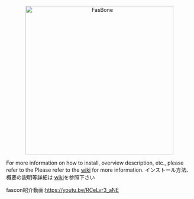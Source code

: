 <p align="center"><img src="https://d3fy1q62gxauop.cloudfront.net/media/images/bone-logo_2.png" width="400" alt="FasBone"></p>
For more information on how to install, overview description, etc., please refer to the
Please refer to the <a href="https://github.com/segmentation4lt/fasbone/wiki">wiki</a> for more information.
インストール方法、概要の説明等詳細は
<a href="https://github.com/segmentation4lt/fasbone/wiki">wiki</a>を参照下さい

fascon紹介動画:https://youtu.be/RCeLvr3_aNE



